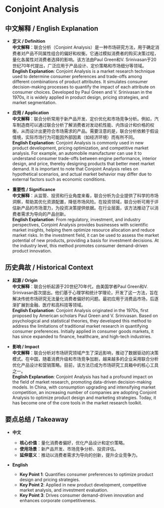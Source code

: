 # Conjoint Analysis

## 中文解释 / English Explanation

* **定义 / Definition**  
  **中文解释**：联合分析（Conjoint Analysis）是一种市场研究方法，用于确定消费者对产品不同属性组合的偏好和权衡。它通过模拟消费者的购买决策过程，量化各属性对消费者选择的影响。该方法由Paul Green和V. Srinivasan于20世纪70年代提出，广泛应用于产品设计、定价策略和市场细分等领域。  
  **English Explanation**: Conjoint Analysis is a market research technique used to determine consumer preferences and trade-offs among different combinations of product attributes. It simulates consumer decision-making processes to quantify the impact of each attribute on consumer choices. Developed by Paul Green and V. Srinivasan in the 1970s, it is widely applied in product design, pricing strategies, and market segmentation.

* **应用 / Application**  
  **中文解释**：联合分析常用于新产品开发、定价优化和市场竞争分析。例如，汽车制造商可以通过联合分析了解消费者对发动机性能、内饰设计和价格的权衡，从而设计出更符合市场需求的产品。需要注意的是，联合分析依赖于假设情境，实际市场行为可能因外部因素（如经济环境）而有所不同。  
  **English Explanation**: Conjoint Analysis is commonly used in new product development, pricing optimization, and competitive market analysis. For example, an automobile manufacturer can use it to understand consumer trade-offs between engine performance, interior design, and price, thereby designing products that better meet market demand. It is important to note that Conjoint Analysis relies on hypothetical scenarios, and actual market behavior may differ due to external factors such as economic conditions.

* **重要性 / Significance**  
  **中文解释**：从监管、投资和行业角度来看，联合分析为企业提供了科学的市场洞察，帮助其优化资源配置，降低市场风险。在投资领域，联合分析可用于评估新产品的市场潜力，为投资决策提供依据。在行业层面，该方法推动了以消费者需求为导向的产品创新。  
  **English Explanation**: From regulatory, investment, and industry perspectives, Conjoint Analysis provides businesses with scientific market insights, helping them optimize resource allocation and reduce market risks. In the investment field, it can be used to assess the market potential of new products, providing a basis for investment decisions. At the industry level, this method promotes consumer demand-driven product innovation.

## 历史典故 / Historical Context

* **起源 / Origin**  
  **中文解释**：联合分析起源于20世纪70年代，由美国学者Paul Green和V. Srinivasan首次提出。他们基于心理学和统计学理论，开发了这一方法，旨在解决传统市场研究无法量化消费者偏好的问题。最初应用于消费品市场，后逐渐扩展到金融、医疗和高科技等领域。  
  **English Explanation**: Conjoint Analysis originated in the 1970s, first proposed by American scholars Paul Green and V. Srinivasan. Based on psychological and statistical theories, they developed this method to address the limitations of traditional market research in quantifying consumer preferences. Initially applied in consumer goods markets, it has since expanded to finance, healthcare, and high-tech industries.

* **影响 / Impact**  
  **中文解释**：联合分析对市场研究领域产生了深远影响，推动了数据驱动的决策模式。在中国，随着消费升级和市场竞争加剧，越来越多的企业采用联合分析优化产品设计和营销策略。目前，该方法已成为市场研究工具箱中的核心工具之一。  
  **English Explanation**: Conjoint Analysis has had a profound impact on the field of market research, promoting data-driven decision-making models. In China, with consumption upgrading and intensifying market competition, an increasing number of companies are adopting Conjoint Analysis to optimize product design and marketing strategies. Today, it has become one of the core tools in the market research toolkit.

## 要点总结 / Takeaway

* **中文**  
  - **核心价值**：量化消费者偏好，优化产品设计和定价策略。  
  - **使用场景**：新产品开发、市场竞争分析、投资评估。  
  - **延伸意义**：推动以消费者需求为导向的创新，提升企业竞争力。

* **English**  
  - **Key Point 1**: Quantifies consumer preferences to optimize product design and pricing strategies.  
  - **Key Point 2**: Applied in new product development, competitive market analysis, and investment evaluation.  
  - **Key Point 3**: Drives consumer demand-driven innovation and enhances corporate competitiveness.